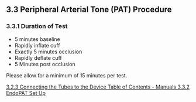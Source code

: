 ## 3.3 Peripheral Arterial Tone (PAT) Procedure

### 3.3.1 Duration of Test

* 5 minutes baseline
* Rapidly inflate cuff
* Exactly 5 minutes occlusion
* Rapidly deflate cuff
* 5 Minutes post occlusion

Please allow for a minimum of 15 minutes per test.


<div class="center">
<div class="btn-group">
  <a href=":pages_path:/manuals/endothelial-function/3-02-03-connecting-tubes.md" class="btn btn-default">
    <span class="glyphicon glyphicon-chevron-left"></span>
    3.2.3 Connecting the Tubes to the Device
  </a>

  <a href=":pages_path:/manuals/manual-toc.md" class="btn btn-default">
    <span class="glyphicon glyphicon-chevron-up"></span>
    Table of Contents - Manuals
  </a>

  <a href=":pages_path:/manuals/endothelial-function/3-03-02-endopat-set-up.md" class="btn btn-success">
    3.3.2 EndoPAT Set Up
    <span class="glyphicon glyphicon-chevron-right"></span>
  </a>
</div>
</div>
